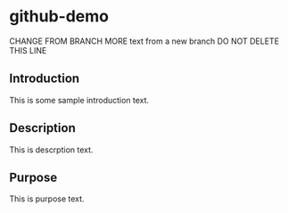 # github-demo
CHANGE FROM BRANCH
MORE text from a new branch
DO NOT DELETE THIS LINE

## Introduction
This is some sample introduction text.

## Description
This is descrption text.


## Purpose
This is purpose text.



